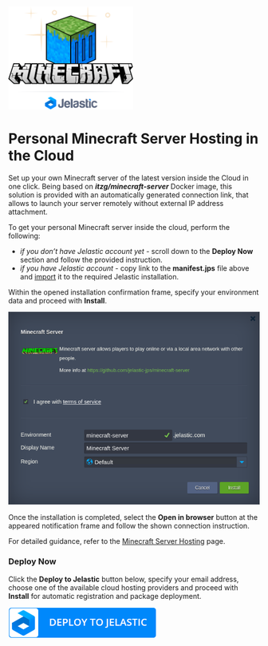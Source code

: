 <a href="../../../itzg-minecraft-server"><img src="images/minecraft-logo.png" width="250" alt="cloud Minecraft server" /></a>
# Personal Minecraft Server Hosting in the Cloud

Set up your own Minecraft server of the latest version inside the Cloud in one click. Being based on **_itzg/minecraft-server_** Docker image, this solution is provided with an automatically generated connection link, that allows to launch your server remotely without external IP address attachment. 


To get your personal Minecraft server inside the cloud, perform the following:
- _if you don’t have Jelastic account yet_ - scroll down to the **Deploy Now** section and follow the provided instruction. 
- _if you have Jelastic account_  - copy link to the **manifest.jps** file above and [import](https://docs.jelastic.com/environment-import) it to the required Jelastic installation.


Within the opened installation confirmation frame, specify your environment data and proceed with **Install**.


<img src="images/image12.png" width="600">

Once the installation is completed, select the **Open in browser** button at the appeared notification frame and follow the shown connection instruction.


For detailed guidance, refer to the [Minecraft Server Hosting](http://blog.jelastic.com/2016/11/01/personal-minecraft-server-hosting-docker/) page.


### Deploy Now

Click the **Deploy to Jelastic** button below, specify your email address, choose one of the available cloud hosting providers and proceed with **Install** for automatic registration and package deployment.


[![Deploy](https://github.com/jelastic-jps/git-push-deploy/raw/master/images/deploy-to-jelastic.png)](https://jelastic.com/install-application/?manifest=https://raw.githubusercontent.com/jelastic-jps/minecraft-server/master/manifest.jps&min-version=4.6&keys=app.mircloud.host;app.jelastic.dogado.eu;app.fi.cloudplatform.fi;app.appengine.flow.ch;app.jelasticlw.com.br;app.paas.datacenter.fi;app.whelastic.net;app.paas.massivegrid.com) 
